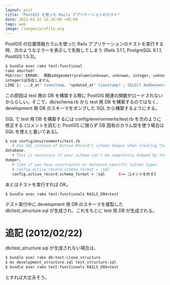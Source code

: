 ```yaml
---
layout: post
title: "PostGIS を使った Rails アプリケーションのテスト"
date: 2012-02-22 14:34:00 +09:00
tags: web
image: /images/profile.png
---
```


PostGIS の位置情報カラムを使った Rails アプリケーションのテストを実行する時、次のようなエラーを表示して失敗してしまう (Rails 3.1.1, PostgreSQL 9.1.1, PostGIS 1.5.3)。

```bash
$ bundle exec rake test:functional
rake aborted!
PGError: ERROR:  関数addgeometrycolumn(unknown, unknown, integer, unknown,
integer)は存在しません
LINE 1: ...d_at" timestamp, "updated_at" timestamp) ; SELECT AddGeometr...
```

この原因は test 用の DB を構築する際に PostGIS 関連の関数がロードされないかららしい。そこで、db/schema.rb から test 用 DB を構築するのではなく、development 用 DB のスキーマをダンプした SQL から構築するようにする。

SQL で test 用 DB を構築するには config/environments/test.rb を次のように修正する (コメントを読むと PostGIS に限らず DB 固有のカラム型を使う場合は SQL を使えと書いてある)。

```bash
$ vim config/environments/test.rb
   # Use SQL instead of Active Record's schema dumper when creating the test
database.
   # This is necessary if your schema can't be completely dumped by the schema
dumper,
   # like if you have constraints or database-specific column types
   # config.active_record.schema_format = :sql
   config.active_record.schema_format = :sql      (<= コメントを外す)
```

あとはテストを実行すれば OK。

```bash
$ bundle exec rake test:functionals RAILS_ENV=test
```

テスト実行中に development 用 DB のスキーマを複製した db/test_structure.sql が生成され、これをもとに test 用 DB が生成される。

# 追記 (2012/02/22)

db/test_structure.sql が生成されない場合は、

```bash
$ bundle exec rake db:test:clone_structure
$ mv development_structure.sql test_structure.sql
$ bundle exec rake test:functionals RAILS_ENV=test
```

とすれば大丈夫そう。
